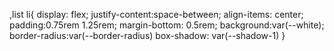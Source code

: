 ,list li{
    display: flex;
    justify-content:space-between;
    align-items: center;
    padding:0.75rem 1.25rem;
    margin-bottom: 0.5rem;
    background:var(--white);
    border-radius:var(--border-radius)
    box-shadow: var(--shadow-1)
}